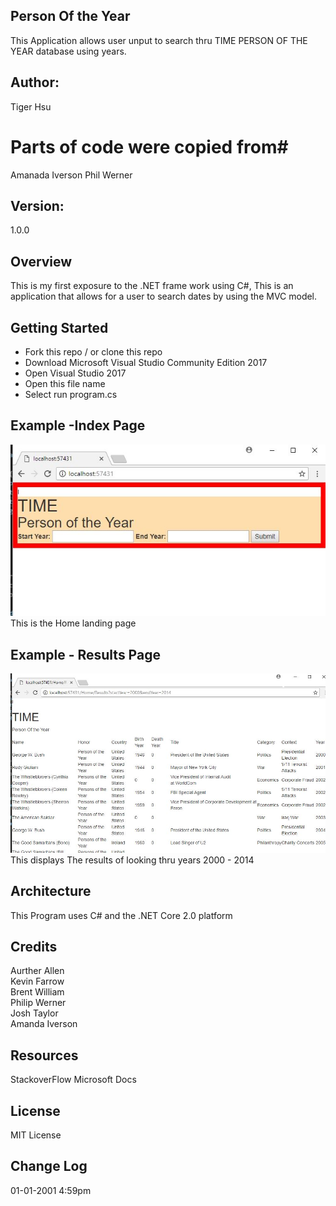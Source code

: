 ## Person Of the Year
This Application allows user unput to search thru TIME PERSON OF THE YEAR database using years.

## Author:
Tiger Hsu <br>

# Parts of code were copied from# 
Amanada Iverson
Phil Werner


## Version:
1.0.0 

## Overview
This is my first exposure to the .NET frame work using C#, This is an application that allows for 
a user to search dates by using the MVC model.

## Getting Started
- Fork this repo / or clone this repo
- Download Microsoft Visual Studio Community Edition 2017
- Open Visual Studio 2017
- Open this file name 
- Select run program.cs

## Example -Index Page

![alt text](/Person_of_the_year/Time_Person.JPG)
This is the Home landing page

## Example - Results Page
![alt text](/Person_of_the_year/Time_Example.JPG)
This displays The results of looking thru years 2000 - 2014

## Architecture
This  Program uses C# and the .NET Core 2.0 platform

## Credits
Aurther Allen <br>
Kevin Farrow <br>
Brent William <br>
Philip Werner <br>
Josh Taylor <br>
Amanda Iverson <br>

## Resources
StackoverFlow
Microsoft Docs

## License
MIT License

## Change Log

01-01-2001 4:59pm 
